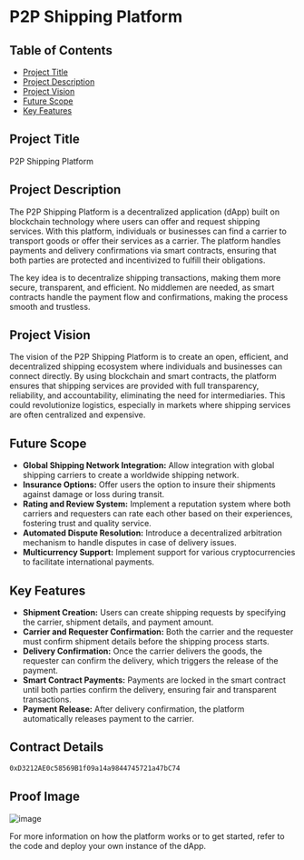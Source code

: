 # P2P Shipping Platform

## Table of Contents
- [Project Title](#project-title)
- [Project Description](#project-description)
- [Project Vision](#project-vision)
- [Future Scope](#future-scope)
- [Key Features](#key-features)

## Project Title

P2P Shipping Platform

## Project Description

The P2P Shipping Platform is a decentralized application (dApp) built on blockchain technology where users can offer and request shipping services. With this platform, individuals or businesses can find a carrier to transport goods or offer their services as a carrier. The platform handles payments and delivery confirmations via smart contracts, ensuring that both parties are protected and incentivized to fulfill their obligations.

The key idea is to decentralize shipping transactions, making them more secure, transparent, and efficient. No middlemen are needed, as smart contracts handle the payment flow and confirmations, making the process smooth and trustless.

## Project Vision

The vision of the P2P Shipping Platform is to create an open, efficient, and decentralized shipping ecosystem where individuals and businesses can connect directly. By using blockchain and smart contracts, the platform ensures that shipping services are provided with full transparency, reliability, and accountability, eliminating the need for intermediaries. This could revolutionize logistics, especially in markets where shipping services are often centralized and expensive.

## Future Scope

- **Global Shipping Network Integration:** Allow integration with global shipping carriers to create a worldwide shipping network.
- **Insurance Options:** Offer users the option to insure their shipments against damage or loss during transit.
- **Rating and Review System:** Implement a reputation system where both carriers and requesters can rate each other based on their experiences, fostering trust and quality service.
- **Automated Dispute Resolution:** Introduce a decentralized arbitration mechanism to handle disputes in case of delivery issues.
- **Multicurrency Support:** Implement support for various cryptocurrencies to facilitate international payments.

## Key Features

- **Shipment Creation:** Users can create shipping requests by specifying the carrier, shipment details, and payment amount.
- **Carrier and Requester Confirmation:** Both the carrier and the requester must confirm shipment details before the shipping process starts.
- **Delivery Confirmation:** Once the carrier delivers the goods, the requester can confirm the delivery, which triggers the release of the payment.
- **Smart Contract Payments:** Payments are locked in the smart contract until both parties confirm the delivery, ensuring fair and transparent transactions.
- **Payment Release:** After delivery confirmation, the platform automatically releases payment to the carrier.


## Contract Details
```sh
0xD3212AE0c58569B1f09a14a9844745721a47bC74
```
## Proof Image
![image](https://github.com/user-attachments/assets/8a697538-4830-4f29-9097-02bc2f1ffc81)



For more information on how the platform works or to get started, refer to the code and deploy your own instance of the dApp.

